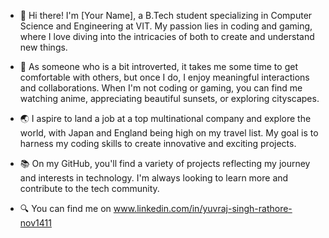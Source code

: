 - 👋 Hi there! I'm [Your Name], a B.Tech student specializing in Computer Science and Engineering at VIT. My passion lies in coding and gaming, where I love diving into the intricacies of both to create and 
     understand new things.

- 🌱 As someone who is a bit introverted, it takes me some time to get comfortable with others, but once I do, I enjoy meaningful interactions and collaborations. When I'm not coding or gaming, you can find me 
     watching anime, appreciating beautiful sunsets, or exploring cityscapes.

- 🌏 I aspire to land a job at a top multinational company and explore the world, with Japan and England being high on my travel list. My goal is to harness my coding skills to create innovative and exciting 
     projects.

- 📚 On my GitHub, you'll find a variety of projects reflecting my journey and interests in technology. I'm always looking to learn more and contribute to the tech community.

- 🔍 You can find me on www.linkedin.com/in/yuvraj-singh-rathore-nov1411
 

<!---
yuvrajrathore141/yuvrajrathore141 is a ✨ special ✨ repository because its `README.md` (this file) appears on your GitHub profile.
You can click the Preview link to take a look at your changes.
--->
